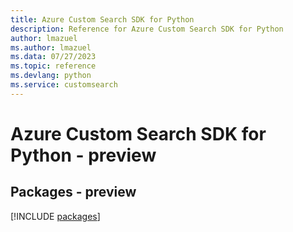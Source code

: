 ```yaml
---
title: Azure Custom Search SDK for Python
description: Reference for Azure Custom Search SDK for Python
author: lmazuel
ms.author: lmazuel
ms.data: 07/27/2023
ms.topic: reference
ms.devlang: python
ms.service: customsearch
---
```

# Azure Custom Search SDK for Python - preview
## Packages - preview
[!INCLUDE [packages](custom-search-index.md)]